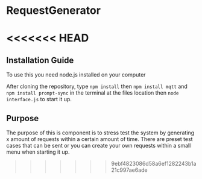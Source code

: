 # RequestGenerator
<<<<<<< HEAD
=======

## Installation Guide

To use this you need node.js installed on your computer

After cloning the repository, type `npm install` then `npm install mqtt` and `npm install prompt-sync` in the terminal at the files location then `node interface.js` to start it up.

## Purpose

The purpose of this is component is to stress test the system by generating x amount of requests within a certain amount of time.
There are preset test cases that can be sent or you can create your own requests within a small menu when starting it up.

>>>>>>> 9ebf4823086d58a6ef1282243b1a21c997ae6ade
